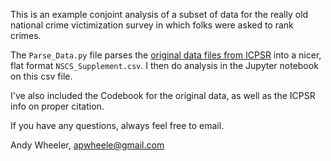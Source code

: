 This is an example conjoint analysis of a subset of data for the really old national crime victimization survey in which folks were asked to rank crimes.

The `Parse_Data.py` file parses the [original data files from ICPSR](https://www.icpsr.umich.edu/icpsrweb/NACJD/studies/8295/datadocumentation) into a nicer, flat format `NSCS_Supplement.csv`. I then do analysis in the Jupyter notebook on this csv file.

I've also included the Codebook for the original data, as well as the ICPSR info on proper citation.

If you have any questions, always feel free to email.

Andy Wheeler,
apwheele@gmail.com